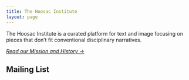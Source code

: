 ```yaml
---
title: The Hoosac Institute
layout: page
---
```


The Hoosac Institute is a curated platform for text and image focusing on pieces that don’t fit conventional disciplinary narratives.

_[Read our Mission and History &rarr;](/about)_

## Mailing List
